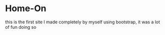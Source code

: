 # Home-On

this is the first site I made completely by myself using bootstrap, it was a lot of fun doing so
